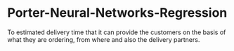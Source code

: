 # Porter-Neural-Networks-Regression
To estimated delivery time that it can provide the customers on the basis of what they are ordering, from where and also the delivery partners.

